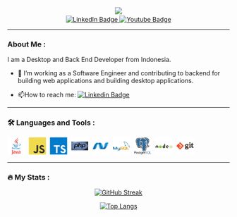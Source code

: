 <div id="header" align="center">
  <img src="https://media.giphy.com/media/qgQUggAC3Pfv687qPC/giphy.gif" width="100"/>
  <div id="badges">
  <a target="_blank" href="https://www.linkedin.com/in/novandi-kevin-pratama-a10861207">
    <img src="https://img.shields.io/badge/LinkedIn-blue?style=for-the-badge&logo=linkedin&logoColor=white" alt="LinkedIn Badge"/>
  </a>
  <a target="_blank" href="https://www.youtube.com/channel/UCakN25IQCp45TlSssQ-rmiw">
    <img src="https://img.shields.io/badge/YouTube-red?style=for-the-badge&logo=youtube&logoColor=white" alt="Youtube Badge"/>
  </a>  
</div>

</div>
<hr/>

### About Me :

I am a Desktop and Back End Developer from Indonesia.

- :telescope: I’m working as a Software Engineer and contributing to backend for building web applications and building desktop applications.


- :mailbox:How to reach me: [![Linkedin Badge](https://img.shields.io/badge/-Novandi-blue?style=flat&logo=Linkedin&logoColor=white)](https://www.linkedin.com/in/novandi-kevin-pratama-a10861207)


<hr/>


### :hammer_and_wrench: Languages and Tools :

<div>
  <img src="https://github.com/devicons/devicon/blob/master/icons/java/java-original-wordmark.svg" title="Java" alt="Java" width="40" height="40"/>&nbsp;
  <img src="https://github.com/devicons/devicon/blob/master/icons/javascript/javascript-original.svg" title="JavaScript" alt="JavaScript" width="40" height="40"/>&nbsp;
    <img src="https://github.com/devicons/devicon/blob/master/icons/typescript/typescript-original.svg" title="Typescript" alt="Typescript" width="40" height="40"/>&nbsp;
    <img src="https://github.com/devicons/devicon/blob/master/icons/php/php-original.svg" title="PHP" alt="PHP" width="40" height="40"/>&nbsp;
    <img src="https://github.com/devicons/devicon/blob/master/icons/dot-net/dot-net-original.svg" title="Winform VB.Net" alt="Winform VB.Net" width="40" height="40"/>&nbsp;
  <img src="https://github.com/devicons/devicon/blob/master/icons/mysql/mysql-original-wordmark.svg" title="MySQL"  alt="MySQL" width="40" height="40"/>&nbsp;
  <img src="https://github.com/devicons/devicon/blob/master/icons/postgresql/postgresql-original-wordmark.svg" title="Postgresql"  alt="Postgresql" width="40" height="40"/>&nbsp;
  <img src="https://github.com/devicons/devicon/blob/master/icons/nodejs/nodejs-original-wordmark.svg" title="NodeJS" alt="NodeJS" width="40" height="40"/>&nbsp;
  <img src="https://github.com/devicons/devicon/blob/master/icons/git/git-original-wordmark.svg" title="Git" **alt="Git" width="40" height="40"/>
</div>


<hr/>


### :fire: My Stats :


<div align="center">


[![GitHub Streak](https://github-readme-streak-stats.herokuapp.com/?user=novandikp&theme=dark&background=000000)](https://git.io/streak-stats)


[![Top Langs](https://github-readme-stats.vercel.app/api/top-langs/?username=novandikp&layout=compact&theme=vision-friendly-dark)](https://github.com/anuraghazra/github-readme-stats)
</div>
